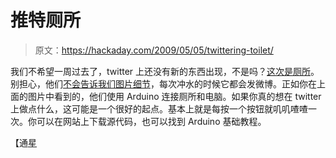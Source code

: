 # 推特厕所

> 原文：<https://hackaday.com/2009/05/05/twittering-toilet/>

我们不希望一周过去了，twitter 上还没有新的东西出现，不是吗？[这次是厕所](http://aculei.net/~shardy/hacklabtoilet/)。别担心，他们[不会告诉我们图片细节](http://twitter.com/hacklabtoilet)，每次冲水的时候它都会发微博。正如你在上面的图片中看到的，他们使用 Arduino 连接厕所和电脑。如果你真的想在 twitter 上做点什么，这可能是一个很好的起点。基本上就是每按一个按钮就叽叽喳喳一次。你可以在网站上下载源代码，也可以找到 Arduino 基础教程。

【通[星](http://twitter.com/astera/statuses/1706825827)